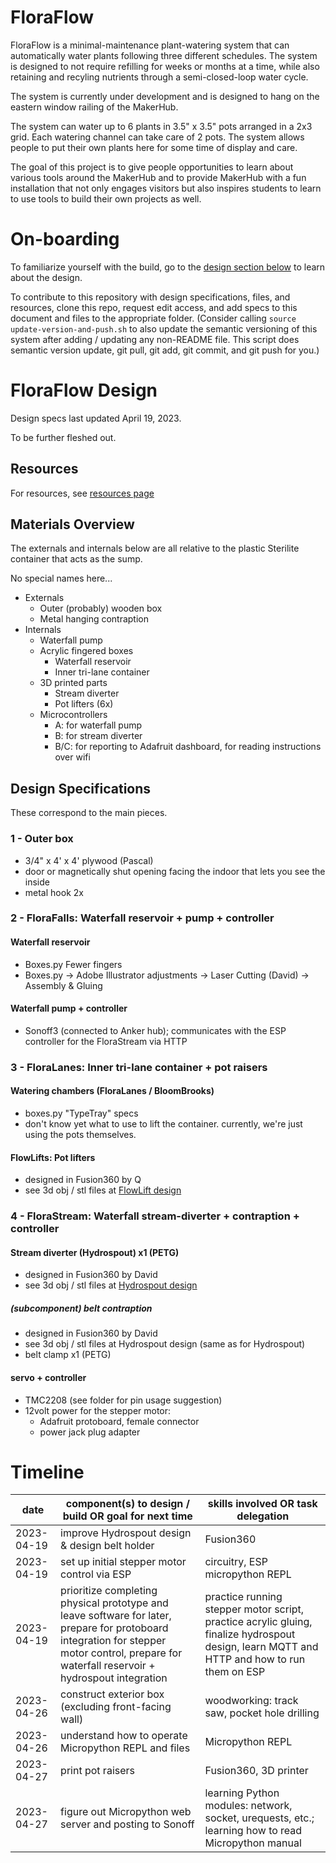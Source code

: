 # FloraFlow

FloraFlow is a minimal-maintenance plant-watering system that can automatically water plants following three different schedules. The system is designed to not require refilling for weeks or months at a time, while also retaining and recyling nutrients through a semi-closed-loop water cycle.

The system is currently under development and is designed to hang on the eastern window railing of the MakerHub.

The system can water up to 6 plants in 3.5" x 3.5" pots arranged in a 2x3 grid. Each watering channel can take care of 2 pots. The system allows people to put their own plants here for some time of display and care. 

The goal of this project is to give people opportunities to learn about various tools around the MakerHub and to provide MakerHub with a fun installation that not only engages visitors but also inspires students to learn to use tools to build their own projects as well.

# On-boarding

To familiarize yourself with the build, go to the [design section below](https://github.com/GeorgetownMakerHubOrg/floraflow#floraflow-design) to learn about the design.

To contribute to this repository with design specifications, files, and resources, clone this repo, request edit access, and add specs to this document and files to the appropriate folder. (Consider calling `source update-version-and-push.sh` to also update the semantic versioning of this system after adding / updating any non-README file. This script does semantic version update, git pull, git add, git commit, and git push for you.)

# FloraFlow Design

Design specs last updated April 19, 2023.

To be further fleshed out.

## Resources

For resources, see [resources page](https://github.com/GeorgetownMakerHubOrg/floraflow/tree/main/resources)

## Materials Overview

The externals and internals below are all relative to the plastic Sterilite container that acts as the sump.

No special names here...

- Externals
	- Outer (probably) wooden box
	- Metal hanging contraption
- Internals
	- Waterfall pump
	- Acrylic fingered boxes
		- Waterfall reservoir
		- Inner tri-lane container
	- 3D printed parts
		- Stream diverter
		- Pot lifters (6x)
	- Microcontrollers
		- A: for waterfall pump
		- B: for stream diverter
		- B/C: for reporting to Adafruit dashboard, for reading instructions over wifi

## Design Specifications

These correspond to the main pieces.

### 1 - Outer box
- 3/4" x 4' x 4' plywood (Pascal)
- door or magnetically shut opening facing the indoor that lets you see the inside
- metal hook 2x

### 2 - FloraFalls: Waterfall reservoir + pump + controller
#### Waterfall reservoir
- Boxes.py Fewer fingers
- Boxes.py -> Adobe Illustrator adjustments -> Laser Cutting (David) -> Assembly & Gluing

#### Waterfall pump + controller
- Sonoff3 (connected to Anker hub); communicates with the ESP controller for the FloraStream via HTTP

### 3 - FloraLanes: Inner tri-lane container + pot raisers
#### Watering chambers (FloraLanes / BloomBrooks)
- boxes.py "TypeTray" specs
- don't know yet what to use to lift the container. currently, we're just using the pots themselves.

#### FlowLifts: Pot lifters
- designed in Fusion360 by Q
- see 3d obj / stl files at [FlowLift design](https://github.com/GeorgetownMakerHubOrg/floraflow/tree/main/3-FloraLanes/FlowLifts)

### 4 - FloraStream: Waterfall stream-diverter + contraption + controller
#### Stream diverter (Hydrospout) x1 (PETG)
- designed in Fusion360 by David
- see 3d obj / stl files at [Hydrospout design](https://github.com/GeorgetownMakerHubOrg/floraflow/tree/main/4-FloraStream/Hydrospout)

##### (subcomponent) belt contraption
- designed in Fusion360 by David
- see 3d obj / stl files at Hydrospout design (same as for Hydrospout)
- belt clamp x1 (PETG)

#### servo + controller
- TMC2208 (see folder for pin usage suggestion)
- 12volt power for the stepper motor: 
	- Adafruit protoboard, female connector 
	- power jack plug adapter

# Timeline
|date|component(s) to design / build OR goal for next time|skills involved OR task delegation|
|---|---|---|
|2023-04-19|improve Hydrospout design & design belt holder|Fusion360|
|2023-04-19|set up initial stepper motor control via ESP|circuitry, ESP micropython REPL|
|2023-04-19|prioritize completing physical prototype and leave software for later, prepare for protoboard integration for stepper motor control, prepare for waterfall reservoir + hydrospout integration|practice running stepper motor script, practice acrylic gluing, finalize hydrospout design, learn MQTT and HTTP and how to run them on ESP|
|2023-04-26|construct exterior box (excluding front-facing wall)|woodworking: track saw, pocket hole drilling|
|2023-04-26|understand how to operate Micropython REPL and files|Micropython REPL|
|2023-04-27|print pot raisers|Fusion360, 3D printer|
|2023-04-27|figure out Micropython web server and posting to Sonoff|learning Python modules: network, socket, urequests, etc.; learning how to read Micropython manual|
